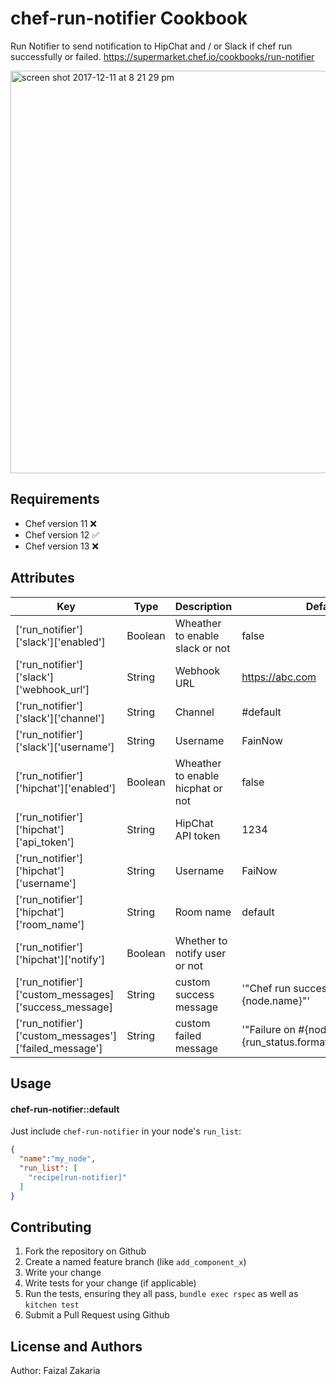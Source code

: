 chef-run-notifier Cookbook
==========================

Run Notifier to send notification to HipChat and / or Slack if chef run successfully or failed.
https://supermarket.chef.io/cookbooks/run-notifier

<img width="644" alt="screen shot 2017-12-11 at 8 21 29 pm" src="https://user-images.githubusercontent.com/3461316/33849588-59abc1c4-deb1-11e7-9726-121f13cce42a.png">


## Requirements

- Chef version 11 :x:
- Chef version 12 :white_check_mark:
- Chef version 13 :x:


## Attributes


|Key|Type|Description|Default|
|---|----|-----------|-------|
|['run_notifier']['slack']['enabled']|Boolean|Wheather to enable slack or not|false|
|['run_notifier']['slack']['webhook_url']|String|Webhook URL|https://abc.com|
|['run_notifier']['slack']['channel']|String|Channel|#default|
|['run_notifier']['slack']['username']|String|Username|FainNow|
|['run_notifier']['hipchat']['enabled']|Boolean|Wheather to enable hicphat or not|false|
|['run_notifier']['hipchat']['api_token']|String|HipChat API token|1234|
|['run_notifier']['hipchat']['username']|String|Username|FaiNow|
|['run_notifier']['hipchat']['room_name']|String|Room name|default|
|['run_notifier']['hipchat']['notify']|Boolean|Whether to notify user or not|
|['run_notifier']['custom_messages]['success_message]|String|custom success message|'"Chef run succesfully on #{node.name}"'|
|['run_notifier']['custom_messages']['failed_message']|String|custom failed message|'"Failure on #{node.name}: #{run_status.formatted_exception}"'|


## Usage

#### chef-run-notifier::default

Just include `chef-run-notifier` in your node's `run_list`:

```json
{
  "name":"my_node",
  "run_list": [
    "recipe[run-notifier]"
  ]
}
```

## Contributing

1. Fork the repository on Github
2. Create a named feature branch (like `add_component_x`)
3. Write your change
4. Write tests for your change (if applicable)
5. Run the tests, ensuring they all pass, `bundle exec rspec` as well as `kitchen test`
6. Submit a Pull Request using Github

## License and Authors

Author: Faizal Zakaria

